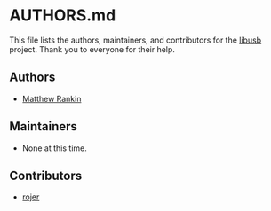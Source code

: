 # AUTHORS.md

This file lists the authors, maintainers, and contributors for the
[libusb][] project. Thank you to everyone for their help.

## Authors
- [Matthew Rankin][mdr]

## Maintainers
- None at this time.

## Contributors
- [rojer][]

[libusb]: https://github.com/gotmc/libusb
[mdr]: https://github.com/matthewrankin
[rojer]: https://github.com/rojer
